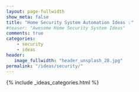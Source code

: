 ```yaml
---
layout: page-fullwidth
show_meta: false
title: "Home Security System Automation Ideas 💡"
#teaser: "Awesome Home Security System Ideas"
comments: true
categories:
    - security
    - ideas
header:
   image_fullwidth: "header_unsplash_28.jpg"
permalink: "/ideas/security/"
---
```


{% include _ideas_categories.html %}